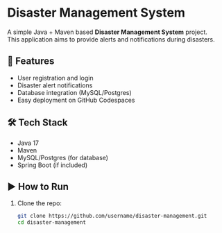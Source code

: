 # Disaster Management System

A simple Java + Maven based **Disaster Management System** project.  
This application aims to provide alerts and notifications during disasters.

## 🚀 Features
- User registration and login
- Disaster alert notifications
- Database integration (MySQL/Postgres)
- Easy deployment on GitHub Codespaces

## 🛠 Tech Stack
- Java 17
- Maven
- MySQL/Postgres (for database)
- Spring Boot (if included)

## ▶️ How to Run
1. Clone the repo:
   ```bash
   git clone https://github.com/username/disaster-management.git
   cd disaster-management
